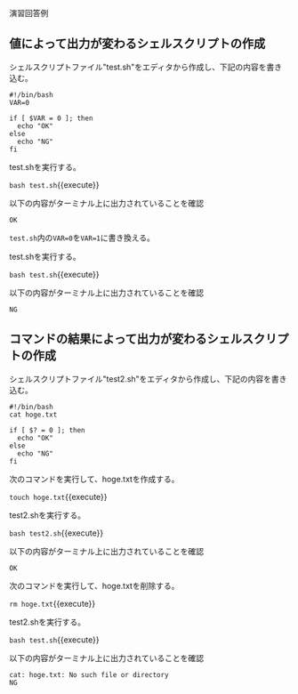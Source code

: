 演習回答例  
## 値によって出力が変わるシェルスクリプトの作成  
シェルスクリプトファイル"test.sh"をエディタから作成し、下記の内容を書き込む。  

```
#!/bin/bash
VAR=0

if [ $VAR = 0 ]; then
  echo "OK"
else
  echo "NG"
fi
```

test.shを実行する。  

`bash test.sh`{{execute}}

以下の内容がターミナル上に出力されていることを確認  

```
OK
```

`test.sh`内の`VAR=0`を`VAR=1`に書き換える。  

test.shを実行する。  

`bash test.sh`{{execute}}

以下の内容がターミナル上に出力されていることを確認  

```
NG
```

## コマンドの結果によって出力が変わるシェルスクリプトの作成  

シェルスクリプトファイル"test2.sh"をエディタから作成し、下記の内容を書き込む。  

```
#!/bin/bash
cat hoge.txt

if [ $? = 0 ]; then
  echo "OK"
else
  echo "NG"
fi
```

次のコマンドを実行して、hoge.txtを作成する。

`touch hoge.txt`{{execute}}

test2.shを実行する。  

`bash test2.sh`{{execute}}

以下の内容がターミナル上に出力されていることを確認  

```
OK
```

次のコマンドを実行して、hoge.txtを削除する。

`rm hoge.txt`{{execute}}

test2.shを実行する。  

`bash test.sh`{{execute}}

以下の内容がターミナル上に出力されていることを確認  

```
cat: hoge.txt: No such file or directory
NG
```
